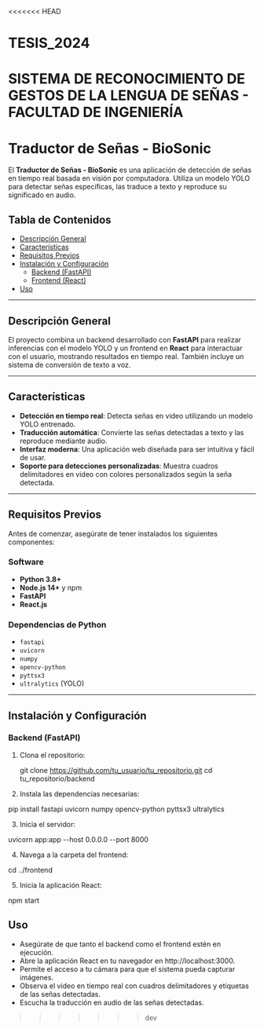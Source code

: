 <<<<<<< HEAD
# TESIS_2024
SISTEMA DE RECONOCIMIENTO DE GESTOS DE LA LENGUA DE SEÑAS - FACULTAD DE INGENIERÍA
=======
# Traductor de Señas - BioSonic

El **Traductor de Señas - BioSonic** es una aplicación de detección de señas en tiempo real basada en visión por computadora. Utiliza un modelo YOLO para detectar señas específicas, las traduce a texto y reproduce su significado en audio.

## Tabla de Contenidos
- [Descripción General](#descripción-general)
- [Características](#características)
- [Requisitos Previos](#requisitos-previos)
- [Instalación y Configuración](#instalación-y-configuración)
  - [Backend (FastAPI)](#backend-fastapi)
  - [Frontend (React)](#frontend-react)
- [Uso](#uso)

---

## Descripción General

El proyecto combina un backend desarrollado con **FastAPI** para realizar inferencias con el modelo YOLO y un frontend en **React** para interactuar con el usuario, mostrando resultados en tiempo real. También incluye un sistema de conversión de texto a voz.

---

## Características

- **Detección en tiempo real**: Detecta señas en video utilizando un modelo YOLO entrenado.
- **Traducción automática**: Convierte las señas detectadas a texto y las reproduce mediante audio.
- **Interfaz moderna**: Una aplicación web diseñada para ser intuitiva y fácil de usar.
- **Soporte para detecciones personalizadas**: Muestra cuadros delimitadores en video con colores personalizados según la seña detectada.

---

## Requisitos Previos

Antes de comenzar, asegúrate de tener instalados los siguientes componentes:

### Software
- **Python 3.8+**
- **Node.js 14+** y npm
- **FastAPI**
- **React.js**

### Dependencias de Python
- `fastapi`
- `uvicorn`
- `numpy`
- `opencv-python`
- `pyttsx3`
- `ultralytics` (YOLO)

---

## Instalación y Configuración

### Backend (FastAPI)

1. Clona el repositorio:

   git clone https://github.com/tu_usuario/tu_repositorio.git
   cd tu_repositorio/backend

2. Instala las dependencias necesarias:

pip install fastapi uvicorn numpy opencv-python pyttsx3 ultralytics

3. Inicia el servidor:

uvicorn app:app --host 0.0.0.0 --port 8000

4. Navega a la carpeta del frontend:

cd ../frontend

5. Inicia la aplicación React:

npm start

## Uso
- Asegúrate de que tanto el backend como el frontend estén en ejecución.
- Abre la aplicación React en tu navegador en http://localhost:3000.
- Permite el acceso a tu cámara para que el sistema pueda capturar imágenes.
- Observa el video en tiempo real con cuadros delimitadores y etiquetas de las señas detectadas.
- Escucha la traducción en audio de las señas detectadas.
>>>>>>> dev
